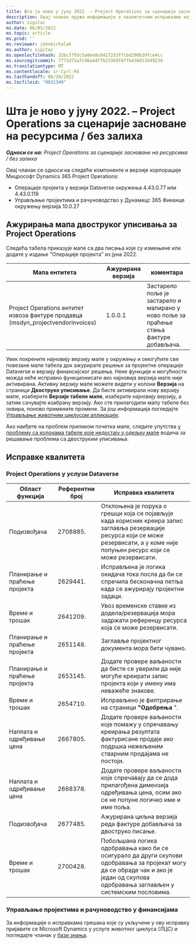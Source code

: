 ```yaml
---
title: Шта је ново у јуну 2022. – Project Operations за сценарије засноване на ресурсима / без залиха
description: Овај чланак пружа информације о квалитетним исправкама које су доступне у издању корпорације Мицрософт у јуну Dynamics 365 Project Operations 2022.
author: sigitac
ms.date: 06/03/2022
ms.topic: article
ms.prod: ''
ms.reviewer: johnmichalak
ms.author: sigitac
ms.openlocfilehash: 32bc7793c5a0ee8c04272d3ffcbd290b39fce4cc
ms.sourcegitcommit: 7772d72a7c96a44ffb23369f8ffb436813449239
ms.translationtype: MT
ms.contentlocale: sr-Cyrl-RS
ms.lasthandoff: 06/20/2022
ms.locfileid: "9031349"
---
```

# <a name="whats-new-june-2022---project-operations-for-resourcenon-stocked-based-scenarios"></a>Шта је ново у јуну 2022. – Project Operations за сценарије засноване на ресурсима / без залиха

_**Односи се на:** Project Operations за сценарије засноване на ресурсима / без залиха_

Овај чланак се односи на следеће компоненте и верзије корпорације Мицрософт Dynamics 365 Project Operations:

- Операције пројекта у верзији Dataverse окружења 4.43.0.77 или 4.43.0.119
- Управљање пројектима и рачуноводство у Дyнамицс 365 Финанце окружењу верзија 10.0.27

## <a name="project-operations-dual-write-maps-updates"></a>Ажурирања мапа двоструког уписивања за Project Operations

Следећа табела приказује мапе са два писања које су измењене или додате у издање "Операције пројекта" из јуна 2022.

| Мапа ентитета | Ажурирана верзија | коментара |
| --- | --- | --- |
| Project Operations ентитет извоза фактуре продавца (msdyn_projectvendorinvoices) | 1.0.0.1 | Застарело поље је застарело и мапирано у ново поље за праћење стања фактуре добављача. |

Увек покрените најновију верзију мапе у окружењу и омогућите све повезане мапе табела док ажурирате решење за пројектне операције Dataverse и верзију финансијског решења. Неке функције и могућности можда неће исправно функционисати ако најновија верзија мапе није активирана. Активну верзију мапе можете видети у колони **Верзија** на страници **Двоструко уписивање**. Да бисте активирали нову верзију мапе, изаберите **Верзије табеле мапе**, изаберите најновију верзију, а затим сачувајте изабрану верзију. Ако сте прилагодили мапу табеле без оквира, поново примените промене. За још информација погледајте [Управљање животним циклусом апликације](/dynamics365/fin-ops-core/dev-itpro/data-entities/dual-write/app-lifecycle-management).

Ако наиђете на проблем приликом почетка мапе, следите упутства [у проблему са колонама табеле које недостају у одељку мапе](/dynamics365/fin-ops-core/dev-itpro/data-entities/dual-write/dual-write-troubleshooting-finops-upgrades#missing-table-columns-issue-on-maps) водича за решавање проблема са двоструким уписивања.

## <a name="quality-updates"></a>Исправке квалитета

### <a name="project-operations-on-dataverse"></a>Project Operations у услузи Dataverse

| Област функција | Референтни број | Исправка квалитета |
| --- | --- | --- |
| Подизвођача | 2708885. | Отклоњена је порука о грешци која се појављује када корисник креира запис заглавља резервације ресурса који се може резервисати, а у коме није попуњен ресурс који се може резервисати. |
| Планирање и праћење пројекта | 2629441. | Исправљена је логика окидача тока посла да би се спречила бесконачна петља када се ажурирају пројектни задаци. |
| Време и трошак | 2641209. | Увоз временске ставке из додела/резервација мора задржати референцу ресурса која се може резервисати. |
| Планирање и праћење пројекта | 2651148. | Заглавље пројектног документа мора бити чувано.|
| Планирање и праћење пројекта | 2653145. | Додате провере ваљаности да бисте се уверили да није могуће креирати запис пројекта који у имену има неважеће знакове. |
| Време и трошак | 2654710. | Исправљено је филтрирање на страници **"Одобрења** ". |
| Наплата и одређивање цена | 2667805. | Додате провере ваљаности које помажу у спречавању креирања резултата фактурисане продаје ако подршка нежељеним стварним продајама не постоји. |
| Наплата и одређивање цена | 2668378. | Додате провере ваљаности које спречавају да се дода прилагођена димензија одређивања цена, осим ако се не попуне логичко име и име поља. |
| Подизвођача | 2677485. | Ажурирана циљна верзија реда фактуре добављача за двоструко писање. |
| Време и трошак | 2700428. | Побољшана логика одобравања како би се осигурало да други скупови одобравања за пројекат могу да се обраде чак и ако је један од скупова одобравања заглављен у системским пословима. |

### <a name="project-management-and-accounting-in-finance"></a>Управљање пројектима и рачуноводство у финансијама

За информације о исправкама грешака које су укључене у ову исправку пријавите се Microsoft Dynamics у услуге животног циклуса (ЛЦС) и погледајте чланак у [бази знања](https://fix.lcs.dynamics.com/Issue/Details?bugId=673271).
